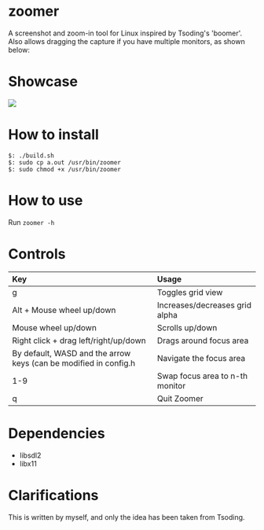 # zoomer
A screenshot and zoom-in tool for Linux inspired by Tsoding's 'boomer'. Also allows dragging the capture if you have multiple monitors, as shown below:

# Showcase
![](static/showcase.gif)

# How to install
```
$: ./build.sh
$: sudo cp a.out /usr/bin/zoomer
$: sudo chmod +x /usr/bin/zoomer
```

# How to use
Run `zoomer -h`

# Controls
|Key|Usage|
|:--|:--|
|g|Toggles grid view|
|Alt + Mouse wheel up/down|Increases/decreases grid alpha|
|Mouse wheel up/down|Scrolls up/down|
|Right click + drag left/right/up/down|Drags around focus area|
|By default, WASD and the arrow keys (can be modified in config.h| Navigate the focus area|
|1-9|Swap focus area to n-th monitor|
|q|Quit Zoomer|

# Dependencies
- libsdl2
- libx11

# Clarifications
This is written by myself, and only the idea has been taken from Tsoding.
